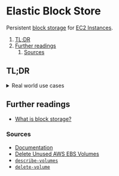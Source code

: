 # Elastic Block Store

Persistent [block storage][what is block storage?] for [EC2 Instances][ec2].

1. [TL;DR](#tldr)
1. [Further readings](#further-readings)
   1. [Sources](#sources)

## TL;DR

<details>
  <summary>Real world use cases</summary>

```sh
# Clean up unused volumes.
aws ec2 describe-volumes --output 'text' \
  --filters 'Name=status,Values=available' --query 'Volumes[].VolumeId' \
| xargs -pn '1' aws ec2 delete-volume --volume-id
```

</details>

## Further readings

- [What is block storage?]

### Sources

- [Documentation]
- [Delete Unused AWS EBS Volumes]
- [`describe-volumes`][describe-volumes]
- [`delete-volume`][delete-volume]

<!--
  References
  -->

<!-- Knowledge base -->
[ec2]: ec2.md

<!-- Upstream -->
[delete-volume]: https://docs.aws.amazon.com/cli/latest/reference/ec2/delete-volume.html
[describe-volumes]: https://docs.aws.amazon.com/cli/latest/reference/ec2/describe-volumes.html
[documentation]: https://docs.aws.amazon.com/ebs/
[what is block storage?]: https://aws.amazon.com/what-is/block-storage/

<!-- Others -->
[delete unused aws ebs volumes]: https://www.nops.io/unused-aws-ebs-volumes/
